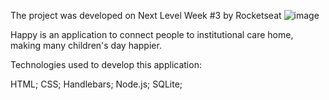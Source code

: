 
The project was developed on Next Level Week #3 by Rocketseat
![image](https://user-images.githubusercontent.com/72988448/97257872-ea48d480-17f5-11eb-9951-d5502f5f6bc8.png)

Happy is an application to connect people to institutional care home, making many children's day happier.

Technologies used to develop this application:

HTML;
CSS;
Handlebars;
Node.js;
SQLite;
